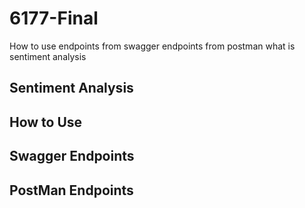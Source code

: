 # 6177-Final

How to use
endpoints from swagger
endpoints from postman
what is sentiment analysis

## Sentiment Analysis

## How to Use

## Swagger Endpoints

## PostMan Endpoints
